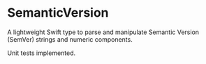 # SemanticVersion

A lightweight Swift type to parse and manipulate Semantic Version (SemVer) strings and numeric components.

Unit tests implemented.
